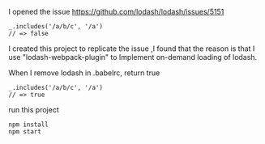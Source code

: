 I opened the issue https://github.com/lodash/lodash/issues/5151

```
_.includes('/a/b/c', '/a')
// => false
```

I created this project to replicate the issue ,I found that the reason is that I use "lodash-webpack-plugin" to Implement on-demand loading of lodash.

When I remove lodash in .babelrc, return true

```
_.includes('/a/b/c', '/a')
// => true
```

run this project

```
npm install
npm start
```
